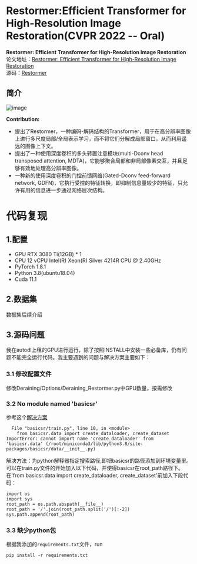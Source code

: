 # Restormer:Efficient Transformer for High-Resolution Image Restoration(CVPR 2022 -- Oral)
**Restormer: Efficient Transformer for High-Resolution Image Restoration**  
论文地址：[Restormer: Efficient Transformer for High-Resolution Image Restoration](https://arxiv.org/abs/2111.09881)  
源码：[Restormer](https://github.com/swz30/Restormer)  
## 简介
![image](https://github.com/ZzhuL/DeepL_CV/assets/83905469/daab4b40-424e-4382-b8eb-341fa1cbf6bf)

**Contribution:**  
* 提出了Restormer，一种编码-解码结构的Transformer，用于在高分辨率图像上进行多尺度局部/全局表示学习，而不将它们分解成局部窗口，从而利用遥远的图像上下文。  
* 提出了一种使用深度卷积的多头转置注意模块(multi-Dconv head transposed attention, MDTA)，它能够聚合局部和非局部像素交互，并且足够有效地处理高分辨率图像。  
* 一种新的使用深度卷积的门控前馈网络(Gated-Dconv feed-forward network, GDFN)，它执行受控的特征转换，即抑制信息量较少的特征，只允许有用的信息进一步通过网络层次结构。  


# 代码复现
## 1.配置
* GPU RTX 3080 Ti(12GB) * 1
* CPU 12 vCPU Intel(R) Xeon(R) Silver 4214R CPU @ 2.40GHz
* PyTorch  1.8.1
* Python  3.8(ubuntu18.04)
* Cuda  11.1
## 2.数据集
数据集后续介绍

## 3.源码问题
我在autodl上租的GPU进行运行，除了按照INSTALL中安装一些必备库，仍有问题不能完全运行代码。我主要遇到的问题与解决方案主要如下：
### 3.1 修改配置文件
修改Deraining/Options/Deraining_Restormer.py中GPU数量，按需修改
### 3.2 No module named 'basicsr'
参考这个[解决方案](https://blog.csdn.net/G_B_L/article/details/106745534)
```
  File "basicsr/train.py", line 10, in <module>
    from basicsr.data import create_dataloader, create_dataset
ImportError: cannot import name 'create_dataloader' from 'basicsr.data' (/root/miniconda3/lib/python3.8/site-packages/basicsr/data/__init__.py)
```
解决方法：为python解释器指定搜索路径,即把basicsr的路径添加到环境变量里。可以在train.py文件的开始加入以下代码，并使得basicsr在root_path路径下。在'from basicsr.data import create_dataloader, create_dataset'前加入下段代码：
```
import os
import sys
root_path = os.path.abspath(__file__)
root_path = '/'.join(root_path.split('/')[:-2])
sys.path.append(root_path)
```
### 3.3 缺少python包
根据我添加的`requirements.txt`文件，run
```
pip install -r requirements.txt
```
